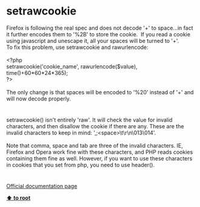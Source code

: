 # setrawcookie




<div class="phpcode"><span class="html">
Firefox is following the real spec and does not decode &apos;+&apos; to space...in fact it further encodes them to &apos;%2B&apos; to store the cookie.&#xA0; If you read a cookie using javascript and unescape it, all your spaces will be turned to &apos;+&apos;.
<br>To fix this problem, use setrawcookie and rawurlencode:
<br>
<br><span class="default">&lt;?php
<br>setrawcookie</span><span class="keyword">(</span><span class="string">&apos;cookie_name&apos;</span><span class="keyword">, </span><span class="default">rawurlencode</span><span class="keyword">(</span><span class="default">$value</span><span class="keyword">), </span><span class="default">time</span><span class="keyword">()+</span><span class="default">60</span><span class="keyword">*</span><span class="default">60</span><span class="keyword">*</span><span class="default">24</span><span class="keyword">*</span><span class="default">365</span><span class="keyword">);
<br></span><span class="default">?&gt;
<br></span>
<br>The only change is that spaces will be encoded to &apos;%20&apos; instead of &apos;+&apos; and will now decode properly.</span>
</div>
  

#


<div class="phpcode"><span class="html">
setrawcookie() isn&apos;t entirely &apos;raw&apos;. It will check the value for invalid characters, and then disallow the cookie if there are any. These are the invalid characters to keep in mind: &apos;,;&lt;space&gt;\t\r\n\013\014&apos;.<br><br>Note that comma, space and tab are three of the invalid characters. IE, Firefox and Opera work fine with these characters, and PHP reads cookies containing them fine as well. However, if you want to use these characters in cookies that you set from php, you need to use header().</span>
</div>
  

#

[Official documentation page](https://www.php.net/manual/en/function.setrawcookie.php)

**[⬆ to root](/)**